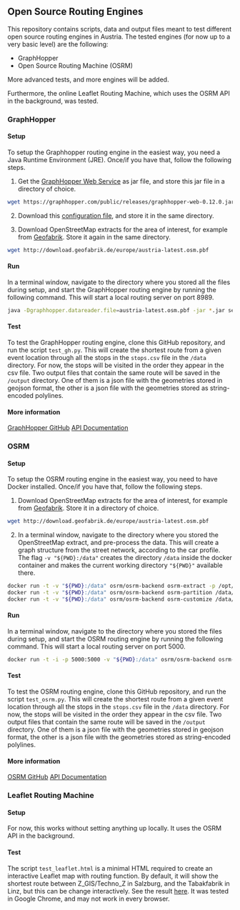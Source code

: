 ## Open Source Routing Engines
This repository contains scripts, data and output files meant to test different open source routing engines in Austria. The tested engines (for now up to a very basic level) are the following:

- GraphHopper
- Open Source Routing Machine (OSRM)

More advanced tests, and more engines will be added.

Furthermore, the online Leaflet Routing Machine, which uses the OSRM API in the background, was tested.

### GraphHopper
#### Setup
To setup the Graphhopper routing engine in the easiest way, you need a Java Runtime Environment (JRE). Once/if you have that, follow the following steps.

1. Get the [GraphHopper Web Service](https://github.com/graphhopper/graphhopper/blob/master/README.md#get-started) as jar file, and store this jar file in a directory of choice. 

```bash
wget https://graphhopper.com/public/releases/graphhopper-web-0.12.0.jar
```

2. Download this [configuration file](https://raw.githubusercontent.com/graphhopper/graphhopper/master/config-example.yml), and store it in the same directory.

3. Download OpenStreetMap extracts for the area of interest, for example from [Geofabrik](http://download.geofabrik.de/). Store it again in the same directory.

```bash
wget http://download.geofabrik.de/europe/austria-latest.osm.pbf
```

#### Run
In a terminal window, navigate to the directory where you stored all the files during setup, and start the GraphHopper routing engine by running the following command. This will start a local routing server on port 8989.

```bash
java -Dgraphhopper.datareader.file=austria-latest.osm.pbf -jar *.jar server config-example.yml
```

#### Test
To test the GraphHopper routing engine, clone this GitHub repository, and run the script `test_gh.py`. This will create the shortest route from a given event location through all the stops in the `stops.csv` file in the `/data` directory. For now, the stops will be visited in the order they appear in the csv file. Two output files that contain the same route will be saved in the `/output` directory. One of them is a json file with the geometries stored in geojson format, the other is a json file with the geometries stored as string-encoded polylines.

#### More information
[GraphHopper GitHub](https://github.com/graphhopper/graphhopper)
[API Documentation](https://docs.graphhopper.com/)

### OSRM
#### Setup
To setup the OSRM routing engine in the easiest way, you need to have Docker installed. Once/if you have that, follow the following steps.

1. Download OpenStreetMap extracts for the area of interest, for example from [Geofabrik](http://download.geofabrik.de/). Store it in a directory of choice.

```bash
wget http://download.geofabrik.de/europe/austria-latest.osm.pbf
```

2. In a terminal window, navigate to the directory where you stored the OpenStreetMap extract, and pre-process the data. This will create a graph structure from the street network, according to the car profile. The flag `-v "${PWD}:/data"` creates the directory `/data` inside the docker container and makes the current working directory `"${PWD}"` available there.

```bash
docker run -t -v "${PWD}:/data" osrm/osrm-backend osrm-extract -p /opt/car.lua /data/austria-latest.osm.pbf
docker run -t -v "${PWD}:/data" osrm/osrm-backend osrm-partition /data/austria-latest.osrm
docker run -t -v "${PWD}:/data" osrm/osrm-backend osrm-customize /data/austria-latest.osrm
```

#### Run
In a terminal window, navigate to the directory where you stored the files during setup, and start the OSRM routing engine by running the following command. This will start a local routing server on port 5000.

```bash
docker run -t -i -p 5000:5000 -v "${PWD}:/data" osrm/osrm-backend osrm-routed --algorithm mld /data/austria-latest.osrm
```

#### Test
To test the OSRM routing engine, clone this GitHub repository, and run the script `test_osrm.py`. This will create the shortest route from a given event location through all the stops in the `stops.csv` file in the `/data` directory. For now, the stops will be visited in the order they appear in the csv file. Two output files that contain the same route will be saved in the `/output` directory. One of them is a json file with the geometries stored in geojson format, the other is a json file with the geometries stored as string-encoded polylines.

#### More information
[OSRM GitHub](https://github.com/Project-OSRM/osrm-backend)
[API Documentation](http://project-osrm.org/docs/v5.22.0/api/#general-options)

### Leaflet Routing Machine
#### Setup
For now, this works without setting anything up locally. It uses the OSRM API in the background.

#### Test
The script `test_leaflet.html` is a minimal HTML required to create an interactive Leaflet map with routing function. By default, it will show the shortest route between Z_GIS/Techno_Z in Salzburg, and the Tabakfabrik in Linz, but this can be change interactively. See the result [here](https://luukvdmeer.github.io/). It was tested in Google Chrome, and may not work in every browser.



